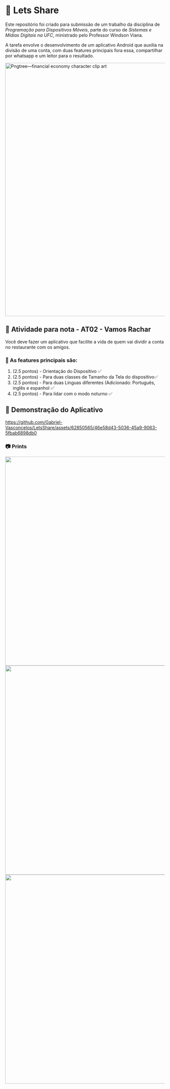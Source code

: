 # 💸 Lets Share
Este repositório foi criado para submissão de um trabalho da disciplina de _Programação para Dispositivos Móveis_, parte do curso de _Sistemas e Mídias Digitais na UFC_, ministrado pelo Professor Windson Viana.

A tarefa envolve o desenvolvimento de um aplicativo Android que auxilia na divisão de uma conta, com duas features principais fora essa, compartilhar por whatsapp e um leitor para o resultado.

<img src="https://github.com/Gabriel-Vasconcelos/LetsShare/assets/62850565/eec6c39d-f85b-4f30-abc3-8d1bc2251c6e" alt="Pngtree—financial economy character clip art" width="auto" height="800">

## :notebook: Atividade para nota - AT02 - Vamos Rachar

Você deve fazer um aplicativo que facilite a vida de quem vai dividir a conta no restaurante com os amigos.

### :hammer: As features principais são:
1. (2.5 pontos) - Orientação do Dispositivo :white_check_mark:
2. (2.5 pontos) - Para duas classes de Tamanho da Tela do dispositivo:white_check_mark:
3. (2.5 pontos) - Para duas Línguas diferentes (Adicionado: Português, inglês e espanhol :white_check_mark:
4. (2.5 pontos) - Para lidar com o modo noturno  :white_check_mark:

## :iphone: Demonstração do Aplicativo
https://github.com/Gabriel-Vasconcelos/LetsShare/assets/62850565/46e58d43-5036-45a9-9063-5fbab6898db0 

### :camera: Prints

<img src="https://github.com/Gabriel-Vasconcelos/LetsShare/assets/62850565/b927a3f0-3112-4f80-816f-76c5296bd98c" alt="" width="auto" height="660">
<img src="https://github.com/Gabriel-Vasconcelos/LetsShare/assets/62850565/5c474040-052d-4782-9492-387c11742daa" alt="" width="auto" height="660">
<img src="https://github.com/Gabriel-Vasconcelos/LetsShare/assets/62850565/3531dd22-6b5a-4680-bce3-f1f1c613395e" alt="" width="auto" height="660">

